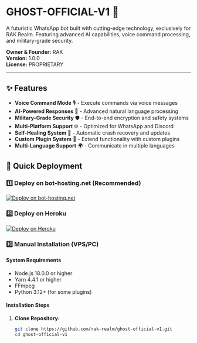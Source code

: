 # GHOST-OFFICIAL-V1 🤖

A futuristic WhatsApp bot built with cutting-edge technology, exclusively for RAK Realm. Featuring advanced AI capabilities, voice command processing, and military-grade security.

**Owner & Founder:** RAK  
**Version:** 1.0.0  
**License:** PROPRIETARY

---

## ✨ Features

- **Voice Command Mode** 🎙️ - Execute commands via voice messages
- **AI-Powered Responses** 🤖 - Advanced natural language processing
- **Military-Grade Security** 🛡️ - End-to-end encryption and safety systems
- **Multi-Platform Support** 🌐 - Optimized for WhatsApp and Discord
- **Self-Healing System** 🔄 - Automatic crash recovery and updates
- **Custom Plugin System** 🧩 - Extend functionality with custom plugins
- **Multi-Language Support** 🌍 - Communicate in multiple languages

## 🚀 Quick Deployment

### 1️⃣ Deploy on bot-hosting.net (Recommended)

[![Deploy on bot-hosting.net](https://img.shields.io/badge/Deploy-bot--hosting.net-blue)](https://bot-hosting.net)

### 2️⃣ Deploy on Heroku

[![Deploy on Heroku](https://img.shields.io/badge/Deploy-Heroku-purple)](https://heroku.com/deploy)

### 3️⃣ Manual Installation (VPS/PC)

#### **System Requirements**
- Node.js 18.0.0 or higher
- Yarn 4.4.1 or higher
- FFmpeg
- Python 3.12+ (for some plugins)

#### **Installation Steps**

1. **Clone Repository:**
   ```bash
   git clone https://github.com/rak-realm/ghost-official-v1.git
   cd ghost-official-v1
